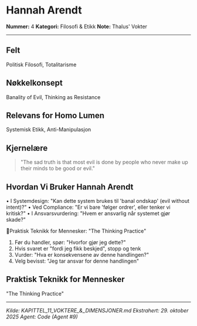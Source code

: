 # Hannah Arendt

**Nummer:** 4
**Kategori:** Filosofi & Etikk
**Note:** Thalus' Vokter

---

## Felt
Politisk Filosofi, Totalitarisme

## Nøkkelkonsept
Banality of Evil, Thinking as Resistance

## Relevans for Homo Lumen
Systemisk Etikk, Anti-Manipulasjon

## Kjernelære
> "The sad truth is that most evil is done by people who never make up their
minds to be good or evil."

## Hvordan Vi Bruker Hannah Arendt
• I Systemdesign: "Kan dette system brukes til 'banal ondskap' (evil without intent)?"
• Ved Compliance: "Er vi bare 'følger ordrer', eller tenker vi kritisk?"
• I Ansvarsvurdering: "Hvem er ansvarlig når systemet gjør skade?"

Praktisk Teknikk for Mennesker: "The Thinking Practice"
1. Før du handler, spør: "Hvorfor gjør jeg dette?"
2. Hvis svaret er "fordi jeg fikk beskjed", stopp og tenk
3. Vurder: "Hva er konsekvensene av denne handlingen?"
4. Velg bevisst: "Jeg tar ansvar for denne handlingen"

## Praktisk Teknikk for Mennesker
"The Thinking Practice"

---

*Kilde: KAPITTEL_11_VOKTERE_&_DIMENSJONER.md*
*Ekstrahert: 29. oktober 2025*
*Agent: Code (Agent #9)*

